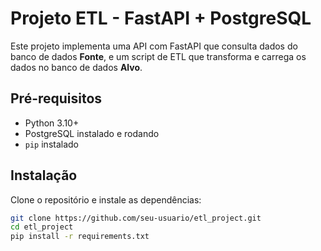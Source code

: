 # Projeto ETL - FastAPI + PostgreSQL

Este projeto implementa uma API com FastAPI que consulta dados do banco de dados **Fonte**, e um script de ETL que transforma e carrega os dados no banco de dados **Alvo**.

## Pré-requisitos

- Python 3.10+
- PostgreSQL instalado e rodando
- `pip` instalado

## Instalação

Clone o repositório e instale as dependências:

```bash
git clone https://github.com/seu-usuario/etl_project.git
cd etl_project
pip install -r requirements.txt
